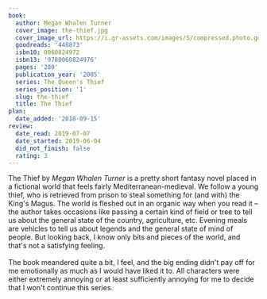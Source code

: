 ```yaml
---
book:
  author: Megan Whalen Turner
  cover_image: the-thief.jpg
  cover_image_url: https://i.gr-assets.com/images/S/compressed.photo.goodreads.com/books/1427740839l/448873.jpg
  goodreads: '448873'
  isbn10: 0060824972
  isbn13: '9780060824976'
  pages: '280'
  publication_year: '2005'
  series: The Queen's Thief
  series_position: '1'
  slug: the-thief
  title: The Thief
plan:
  date_added: '2018-09-15'
review:
  date_read: 2019-07-07
  date_started: 2019-06-04
  did_not_finish: false
  rating: 3
---
```


The Thief by *Megan Whalen Turner* is a pretty short fantasy novel placed in a fictional world that feels fairly Mediterranean-medieval. We follow a young thief, who is retrieved from prison to steal something for (and with) the King's Magus. The world is fleshed out in an organic way when you read it – the author takes occasions like passing a certain kind of field or tree to tell us about the general state of the country, agriculture, etc. Evening meals are vehicles to tell us about legends and the general state of mind of people. But looking back, I know only bits and pieces of the world, and that's not a satisfying feeling.<br /><br />The book meandered quite a bit, I feel, and the big ending didn't pay off for me emotionally as much as I would have liked it to. All characters were either extremely annoying or at least sufficiently annoying for me to decide that I won't continue this series.
